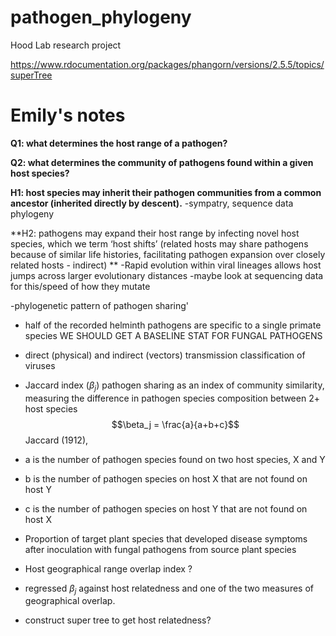 # pathogen_phylogeny
Hood Lab research project


https://www.rdocumentation.org/packages/phangorn/versions/2.5.5/topics/superTree

# Emily's notes

**Q1: what determines the host range of a pathogen?**

**Q2: what determines the community of pathogens found within a given host species?**

**H1: host species may inherit their pathogen communities from a common ancestor (inherited directly by descent).**
-sympatry, sequence data phylogeny

**H2: pathogens may expand their host range by infecting novel host species, which we term ‘host shifts’ (related hosts may share pathogens because of similar life histories, facilitating pathogen expansion over closely related hosts - indirect) **
-Rapid evolution within viral lineages allows host jumps across larger evolutionary distances 
-maybe look at sequencing data for this/speed of how they mutate

-phylogenetic pattern of pathogen sharing'

- half of the recorded helminth pathogens are specific to a single primate species WE SHOULD GET A BASELINE STAT FOR FUNGAL PATHOGENS

- direct (physical) and indirect (vectors) transmission classification of viruses


- Jaccard index ($\beta_j$) pathogen sharing as an index of community similarity, measuring the difference in pathogen species composition between 2+ host species
$$\beta_j = \frac{a}{a+b+c}$$
Jaccard (1912),
- a is the number of pathogen species found on two host species, X and Y
- b is the number of pathogen species on host X that are not found on host Y
- c is the number of pathogen species on host Y that are not found on host X

- Proportion of target plant species that developed disease symptoms after inoculation with fungal pathogens from source plant species

- Host geographical range overlap index ?

- regressed $\beta_j$ against host relatedness and one of the two measures of geographical overlap.

- construct super tree to get host relatedness?

